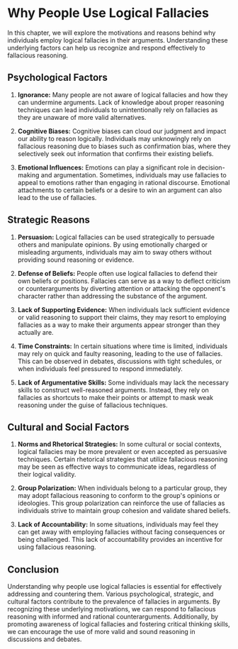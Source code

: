 Why People Use Logical Fallacies
=========================================

In this chapter, we will explore the motivations and reasons behind why individuals employ logical fallacies in their arguments. Understanding these underlying factors can help us recognize and respond effectively to fallacious reasoning.

Psychological Factors
---------------------

1. **Ignorance:** Many people are not aware of logical fallacies and how they can undermine arguments. Lack of knowledge about proper reasoning techniques can lead individuals to unintentionally rely on fallacies as they are unaware of more valid alternatives.

2. **Cognitive Biases:** Cognitive biases can cloud our judgment and impact our ability to reason logically. Individuals may unknowingly rely on fallacious reasoning due to biases such as confirmation bias, where they selectively seek out information that confirms their existing beliefs.

3. **Emotional Influences:** Emotions can play a significant role in decision-making and argumentation. Sometimes, individuals may use fallacies to appeal to emotions rather than engaging in rational discourse. Emotional attachments to certain beliefs or a desire to win an argument can also lead to the use of fallacies.

Strategic Reasons
-----------------

1. **Persuasion:** Logical fallacies can be used strategically to persuade others and manipulate opinions. By using emotionally charged or misleading arguments, individuals may aim to sway others without providing sound reasoning or evidence.

2. **Defense of Beliefs:** People often use logical fallacies to defend their own beliefs or positions. Fallacies can serve as a way to deflect criticism or counterarguments by diverting attention or attacking the opponent's character rather than addressing the substance of the argument.

3. **Lack of Supporting Evidence:** When individuals lack sufficient evidence or valid reasoning to support their claims, they may resort to employing fallacies as a way to make their arguments appear stronger than they actually are.

4. **Time Constraints:** In certain situations where time is limited, individuals may rely on quick and faulty reasoning, leading to the use of fallacies. This can be observed in debates, discussions with tight schedules, or when individuals feel pressured to respond immediately.

5. **Lack of Argumentative Skills:** Some individuals may lack the necessary skills to construct well-reasoned arguments. Instead, they rely on fallacies as shortcuts to make their points or attempt to mask weak reasoning under the guise of fallacious techniques.

Cultural and Social Factors
---------------------------

1. **Norms and Rhetorical Strategies:** In some cultural or social contexts, logical fallacies may be more prevalent or even accepted as persuasive techniques. Certain rhetorical strategies that utilize fallacious reasoning may be seen as effective ways to communicate ideas, regardless of their logical validity.

2. **Group Polarization:** When individuals belong to a particular group, they may adopt fallacious reasoning to conform to the group's opinions or ideologies. This group polarization can reinforce the use of fallacies as individuals strive to maintain group cohesion and validate shared beliefs.

3. **Lack of Accountability:** In some situations, individuals may feel they can get away with employing fallacies without facing consequences or being challenged. This lack of accountability provides an incentive for using fallacious reasoning.

Conclusion
----------

Understanding why people use logical fallacies is essential for effectively addressing and countering them. Various psychological, strategic, and cultural factors contribute to the prevalence of fallacies in arguments. By recognizing these underlying motivations, we can respond to fallacious reasoning with informed and rational counterarguments. Additionally, by promoting awareness of logical fallacies and fostering critical thinking skills, we can encourage the use of more valid and sound reasoning in discussions and debates.
